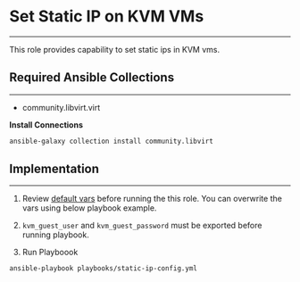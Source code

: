# Set Static IP on KVM VMs
***
This role provides capability to set static ips in KVM vms.

## Required Ansible Collections
***
- community.libvirt.virt

**Install Connections**
```bash
ansible-galaxy collection install community.libvirt
```

## Implementation
***
1. Review [default vars](./defaults/main.yml) before running the this role. You can overwrite the vars using below playbook example.

2. `kvm_guest_user` and `kvm_guest_password` must be exported before running playbook. 

3. Run Playboook

```bash
ansible-playbook playbooks/static-ip-config.yml
```
